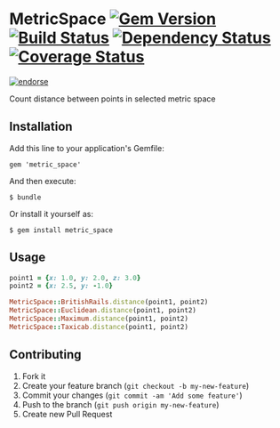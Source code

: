 # MetricSpace [![Gem Version](https://badge.fury.io/rb/metric_space.png)](http://badge.fury.io/rb/metric_space) [![Build Status](https://travis-ci.org/fractalsoft/metric_space.png)](https://travis-ci.org/fractalsoft/metric_space) [![Dependency Status](https://gemnasium.com/fractalsoft/metric_space.png)](https://gemnasium.com/fractalsoft/metric_space) [![Coverage Status](https://coveralls.io/repos/fractalsoft/metric_space/badge.png)](https://coveralls.io/r/fractalsoft/metric_space)
[![endorse](https://api.coderwall.com/torrocus/endorsecount.png)](https://coderwall.com/torrocus)

Count distance between points in selected metric space

## Installation

Add this line to your application's Gemfile:

    gem 'metric_space'

And then execute:

    $ bundle

Or install it yourself as:

    $ gem install metric_space

## Usage

```ruby
point1 = {x: 1.0, y: 2.0, z: 3.0}
point2 = {x: 2.5, y: -1.0}

MetricSpace::BritishRails.distance(point1, point2)
MetricSpace::Euclidean.distance(point1, point2)
MetricSpace::Maximum.distance(point1, point2)
MetricSpace::Taxicab.distance(point1, point2)
```
## Contributing

1. Fork it
2. Create your feature branch (`git checkout -b my-new-feature`)
3. Commit your changes (`git commit -am 'Add some feature'`)
4. Push to the branch (`git push origin my-new-feature`)
5. Create new Pull Request
